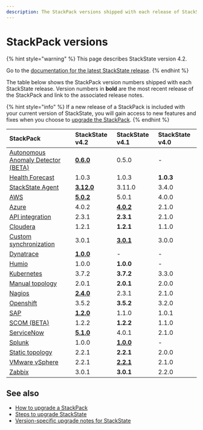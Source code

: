 ```yaml
---
description: The StackPack versions shipped with each release of StackState.
---
```


# StackPack versions

{% hint style="warning" %}
This page describes StackState version 4.2.

Go to the [documentation for the latest StackState release](https://docs.stackstate.com/).
{% endhint %}

The table below shows the StackPack version numbers shipped with each StackState release. Version numbers in **bold** are the most recent release of the StackPack and link to the associated release notes.

{% hint style="info" %}
If a new release of a StackPack is included with your current version of StackState, you will gain access to new features and fixes when you choose to [upgrade the StackPack](../../stackpacks/about-stackpacks.md#upgrade-a-stackpack).
{% endhint %}

| StackPack | StackState v4.2 | StackState v4.1 | StackState v4.0 |
| :--- | :--- | :--- | :--- |
| [Autonomous Anomaly Detector \(BETA\)](../../stackpacks/add-ons/aad.md) | [**0.6.0**](../../stackpacks/add-ons/aad.md#release-notes) | 0.5.0 | - |
| [Health Forecast](../../stackpacks/add-ons/health-forecast.md) | 1.0.3 | 1.0.3 | **1.0.3** |
| [StackState Agent](../../stackpacks/integrations/agent.md) | [**3.12.0**](../../stackpacks/integrations/agent.md#release-notes) | 3.11.0 | 3.4.0 |
| [AWS](../../stackpacks/integrations/aws.md) | [**5.0.2**](../../stackpacks/integrations/aws.md#release-notes) | 5.0.1 | 4.0.0 |
| [Azure](../../stackpacks/integrations/azure.md) | 4.0.2 | [**4.0.2**](/stackpacks/integrations/azure.md#release-notes) | 2.1.0 |
| [API integration](../../stackpacks/integrations/api-integration.md) | 2.3.1 | **2.3.1** | 2.1.0 |
| [Cloudera](../../stackpacks/integrations/cloudera.md) | 1.2.1 | **1.2.1** | 1.1.0 |
| [Custom synchronization](../../stackpacks/integrations/customsync.md) | 3.0.1 | [**3.0.1**](https://github.com/StackVista/stackpack-autosync/blob/master/RELEASE.md) | 3.0.0 |
| [Dynatrace](../../stackpacks/integrations/dynatrace.md) | [**1.0.0**](../../stackpacks/integrations/dynatrace.md#release-notes) | - | - |
| [Humio](../../stackpacks/integrations/humio.md) | 1.0.0 | **1.0.0** | - |
| [Kubernetes](../../stackpacks/integrations/kubernetes.md) | 3.7.2 | **3.7.2** | 3.3.0 |
| [Manual topology](../../stackpacks/integrations/manualtopo.md) | 2.0.1 | **2.0.1** | 2.0.0 |
| [Nagios](../../stackpacks/integrations/nagios.md) | [**2.4.0**](../../stackpacks/integrations/nagios.md#release-notes) | 2.3.1 | 2.1.0 |
| [Openshift](../../stackpacks/integrations/openshift.md) | 3.5.2 | **3.5.2** | 3.2.0 |
| [SAP](../../stackpacks/integrations/sap.md) | [**1.2.0**](https://github.com/StackVista/stackpack-sap/blob/master/src/main/stackpack/resources/RELEASE.md) | 1.1.0 | 1.0.1 |
| [SCOM \(BETA\)](../../stackpacks/integrations/scom.md) | 1.2.2 | **1.2.2** | 1.1.0 |
| [ServiceNow](../../stackpacks/integrations/servicenow.md) | [**5.1.0**](../../stackpacks/integrations/servicenow.md#release-notes) | 4.0.1 | 2.1.0 |
| [Splunk](../../stackpacks/integrations/splunk/) | 1.0.0 | [**1.0.0**](https://github.com/StackVista/stackpack-splunk/blob/master/RELEASE.md) | - |
| [Static topology](../../stackpacks/integrations/static_topology.md) | 2.2.1 | **2.2.1** | 2.0.0 |
| [VMware vSphere](../../stackpacks/integrations/vsphere.md) | 2.2.1 | [**2.2.1**](/stackpacks/integrations/vsphere.md#release-notes) | 2.1.0 |
| [Zabbix](../../stackpacks/integrations/zabbix.md) | 3.0.1 | **3.0.1** | 2.2.0 |

## See also

* [How to upgrade a StackPack](../../stackpacks/about-stackpacks.md#upgrade-a-stackpack)
* [Steps to upgrade StackState](steps-to-upgrade.md)
* [Version-specific upgrade notes for StackState](version-specific-upgrade-instructions.md)

